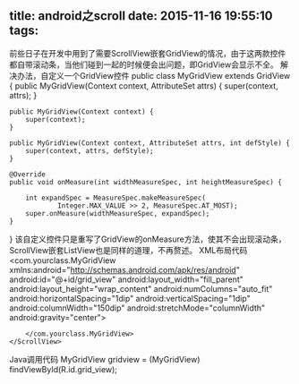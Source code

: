 title: android之scroll
date: 2015-11-16 19:55:10
tags:
---
 前些日子在开发中用到了需要ScrollView嵌套GridView的情况，由于这两款控件都自带滚动条，当他们碰到一起的时候便会出问题，即GridView会显示不全。
解决办法，自定义一个GridView控件
public class MyGridView extends GridView {
    public MyGridView(Context context, AttributeSet attrs) {
        super(context, attrs);
    }

    public MyGridView(Context context) {
        super(context);
    }

    public MyGridView(Context context, AttributeSet attrs, int defStyle) {
        super(context, attrs, defStyle);
    }

    @Override
    public void onMeasure(int widthMeasureSpec, int heightMeasureSpec) {

        int expandSpec = MeasureSpec.makeMeasureSpec(
                Integer.MAX_VALUE >> 2, MeasureSpec.AT_MOST);
        super.onMeasure(widthMeasureSpec, expandSpec);
    }
}
该自定义控件只是重写了GridView的onMeasure方法，使其不会出现滚动条，ScrollView嵌套ListView也是同样的道理，不再赘述。
XML布局代码
<ScrollView Android:layout_height="wrap_content"
        android:layout_width="fill_parent" android:id="@+id/scroll_content">
        <com.yourclass.MyGridView xmlns:android="http://schemas.android.com/apk/res/android"
            android:id="@+id/grid_view" android:layout_width="fill_parent"
            android:layout_height="wrap_content" android:numColumns="auto_fit"
            android:horizontalSpacing="1dip" android:verticalSpacing="1dip"
            android:columnWidth="150dip" android:stretchMode="columnWidth"
            android:gravity="center">
            
        </com.yourclass.MyGridView>
    </ScrollView>
Java调用代码
MyGridView gridview = (MyGridView) findViewById(R.id.grid_view); 